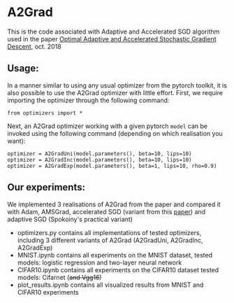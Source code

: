 # A2Grad

This is the code associated with Adaptive and Accelerated SGD algorithm used in the paper [Optimal Adaptive and Accelerated Stochastic Gradient Descent](https://arxiv.org/abs/1810.00553), oct. 2018

## Usage:
In a manner similar to using any usual optimizer from the pytorch toolkit, it is also possible to use the A2Grad optimizer with little effort.
First, we require importing the optimizer through the following command:
```
from optimizers import *
```
Next, an A2Grad optimizer working with a given pytorch `model` can be invoked using the following command (depending on which realisation you want):
```
optimizer = A2GradUni(model.parameters(), beta=10, lips=10)
optimizer = A2GradInc(model.parameters(), beta=10, lips=10)
optimizer = A2GradExp(model.parameters(), beta=1, lips=10, rho=0.9)
```

## Our experiments:
We implemented 3 realisations of A2Grad from the paper and compared it with Adam, AMSGrad, accelerated SGD (variant from this [paper](https://arxiv.org/abs/1803.05591)) and adaptive SGD (Spokoiny's practical variant)
* optimizers.py contains all implementations of tested optimizers, including 3 different variants of A2Grad (A2GradUni, A2GradInc, A2GradExp)
* MNIST.ipynb contains all experiments on the MNIST dataset, tested models: logistic regression and two-layer neural network
* CIFAR10.ipynb contains all experiments on the CIFAR10 dataset tested models: Cifarnet (~~and Vgg16~~)
* plot_results.ipynb contains all visualized results from MNIST and CIFAR10 experiments
